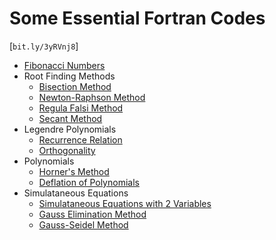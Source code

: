 # Some Essential Fortran Codes
[`bit.ly/3yRVnj8`]
- [Fibonacci Numbers](./fibonacci.f)
- Root Finding Methods
  - [Bisection Method](./bisection.f)
  - [Newton-Raphson Method](./newton_raphson.f)
  - [Regula Falsi Method](./regula_falsi.f)
  - [Secant Method](./secant.f)
- Legendre Polynomials
  - [Recurrence Relation](./legendre.f)
  - [Orthogonality](./legendre_ort.f)
- Polynomials
  - [Horner's Method](./horner.f)
  - [Deflation of Polynomials](./deflation.f)
- Simulataneous Equations
  - [Simulataneous Equations with 2 Variables](./simul.f)
  - [Gauss Elimination Method](./gelm.f)
  - [Gauss-Seidel Method](./gseidel.f)
